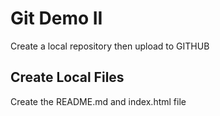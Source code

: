 # Git Demo II

Create a local repository then upload to GITHUB

## Create Local Files

Create the README.md and index.html file
